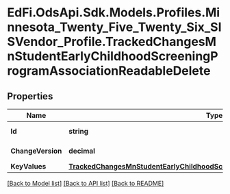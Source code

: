 # EdFi.OdsApi.Sdk.Models.Profiles.Minnesota_Twenty_Five_Twenty_Six_SISVendor_Profile.TrackedChangesMnStudentEarlyChildhoodScreeningProgramAssociationReadableDelete

## Properties

Name | Type | Description | Notes
------------ | ------------- | ------------- | -------------
**Id** | **string** | Resource identifier | [optional] 
**ChangeVersion** | **decimal** | Change version | [optional] 
**KeyValues** | [**TrackedChangesMnStudentEarlyChildhoodScreeningProgramAssociationReadableKey**](TrackedChangesMnStudentEarlyChildhoodScreeningProgramAssociationReadableKey.md) |  | [optional] 

[[Back to Model list]](../README.md#documentation-for-models) [[Back to API list]](../README.md#documentation-for-api-endpoints) [[Back to README]](../README.md)

